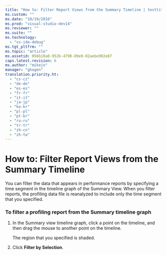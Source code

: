 ```yaml
---
title: "How to: Filter Report Views from the Summary Timeline | testtitle"
ms.custom: ""
ms.date: "10/19/2016"
ms.prod: "visual-studio-dev14"
ms.reviewer: ""
ms.suite: ""
ms.technology: 
  - "vs-ide-debug"
ms.tgt_pltfrm: ""
ms.topic: "article"
ms.assetid: 056b10a0-952b-4790-89e0-02aebe902e87
caps.latest.revision: 6
ms.author: "mikejo"
manager: "ghogen"
translation.priority.ht: 
  - "cs-cz"
  - "de-de"
  - "es-es"
  - "fr-fr"
  - "it-it"
  - "ja-jp"
  - "ko-kr"
  - "pl-pl"
  - "pt-br"
  - "ru-ru"
  - "tr-tr"
  - "zh-cn"
  - "zh-tw"
---
```

# How to: Filter Report Views from the Summary Timeline
You can filter the data that appears in performance reports by specifying a time segment in the timeline graph of the Summary View. When you filter reports, the profiling data file is reanalyzed to include only the time segment that you specified.  
  
### To filter a profiling report from the Summary timeline graph  
  
1.  In the Summary view timeline graph, click a point on the timeline, and then drag the mouse to another point on the timeline.  
  
     The region that you specified is shaded.  
  
2.  Click **Filter by Selection**.